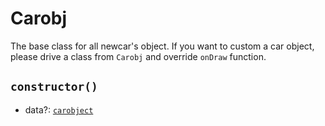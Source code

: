 # Carobj

The base class for all newcar's object.
If you want to custom a car object, please drive a class from `Carobj` and override `onDraw` function.

## `constructor()`

- data?: [`carobject`](../interface/carobject)
